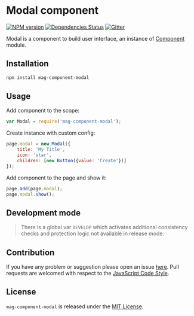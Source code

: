 Modal component
===============

[![NPM version](https://img.shields.io/npm/v/mag-component-modal.svg?style=flat-square)](https://www.npmjs.com/package/mag-component-modal)
[![Dependencies Status](https://img.shields.io/david/magsdk/component-modal.svg?style=flat-square)](https://david-dm.org/magsdk/component-modal)
[![Gitter](https://img.shields.io/badge/gitter-join%20chat-blue.svg?style=flat-square)](https://gitter.im/DarkPark/magsdk)


Modal is a component to build user interface, an instance of [Component](https://github.com/stbsdk/component) module.


## Installation ##

```bash
npm install mag-component-modal
```


## Usage ##

Add component to the scope:

```js
var Modal = require('mag-component-modal');
```

Create instance with custom config:

```js
page.modal = new Modal({
    title: 'My Title',
    icon: 'star',
    children: [new Button({value: 'Create'})]
});
```

Add component to the page and show it:

```js
page.add(page.modal);
page.modal.show();
```


## Development mode ##

> There is a global var `DEVELOP` which activates additional consistency checks and protection logic not available in release mode.


## Contribution ##

If you have any problem or suggestion please open an issue [here](https://github.com/magsdk/component-modal/issues).
Pull requests are welcomed with respect to the [JavaScript Code Style](https://github.com/DarkPark/jscs).


## License ##

`mag-component-modal` is released under the [MIT License](license.md).
